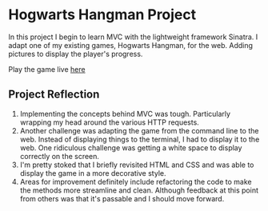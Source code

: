 # Hogwarts Hangman Project

In this project I begin to learn MVC with the lightweight framework Sinatra. I adapt one of my existing games, Hogwarts Hangman, for the web. Adding pictures to display the player's progress.

Play the game live [here]()

## Project Reflection
1. Implementing the concepts behind MVC was tough. Particularly wrapping my head around the various HTTP requests.
2. Another challenge was adapting the game from the command line to the web. Instead of displaying things to the terminal, I had to display it to the web. One ridiculous challenge was getting a white space to display correctly on the screen.
3. I'm pretty stoked that I briefly revisited HTML and CSS and was able to display the game in a more decorative style.
4. Areas for improvement definitely include refactoring the code to make the methods more streamline and clean. Although feedback at this point from others was that it's passable and I should move forward. 